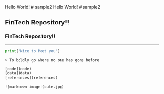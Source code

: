 Hello World! # sample2
Hello World! # sample2

## FinTech Repository!!

### FinTech Repository!!

---

```python
print("Nice to Meet you")

> To boldly go where no one has gone before

[code](code)
[data](data)
[references](references)

![markdown-image](cute.jpg)

